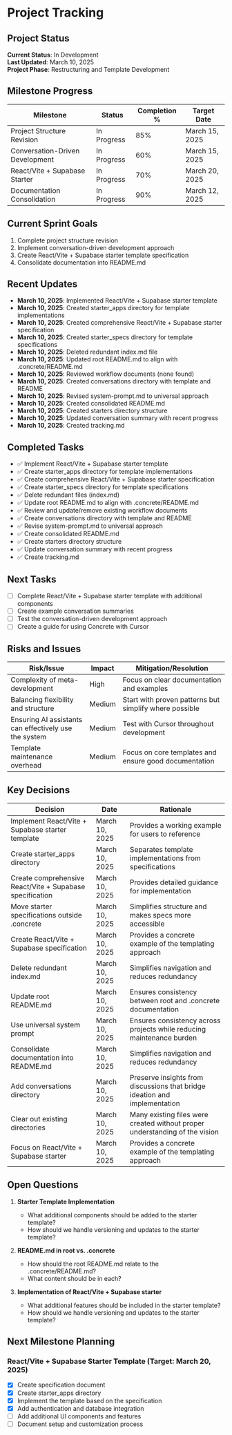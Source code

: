 # Project Tracking

## Project Status

**Current Status**: In Development  
**Last Updated**: March 10, 2025  
**Project Phase**: Restructuring and Template Development

## Milestone Progress

| Milestone | Status | Completion % | Target Date |
|-----------|--------|--------------|------------|
| Project Structure Revision | In Progress | 85% | March 15, 2025 |
| Conversation-Driven Development | In Progress | 60% | March 15, 2025 |
| React/Vite + Supabase Starter | In Progress | 70% | March 20, 2025 |
| Documentation Consolidation | In Progress | 90% | March 12, 2025 |

## Current Sprint Goals

1. Complete project structure revision
2. Implement conversation-driven development approach
3. Create React/Vite + Supabase starter template specification
4. Consolidate documentation into README.md

## Recent Updates

- **March 10, 2025**: Implemented React/Vite + Supabase starter template
- **March 10, 2025**: Created starter_apps directory for template implementations
- **March 10, 2025**: Created comprehensive React/Vite + Supabase starter specification
- **March 10, 2025**: Created starter_specs directory for template specifications
- **March 10, 2025**: Deleted redundant index.md file
- **March 10, 2025**: Updated root README.md to align with .concrete/README.md
- **March 10, 2025**: Reviewed workflow documents (none found)
- **March 10, 2025**: Created conversations directory with template and README
- **March 10, 2025**: Revised system-prompt.md to universal approach
- **March 10, 2025**: Created consolidated README.md
- **March 10, 2025**: Created starters directory structure
- **March 10, 2025**: Updated conversation summary with recent progress
- **March 10, 2025**: Created tracking.md

## Completed Tasks

- ✅ Implement React/Vite + Supabase starter template
- ✅ Create starter_apps directory for template implementations
- ✅ Create comprehensive React/Vite + Supabase starter specification
- ✅ Create starter_specs directory for template specifications
- ✅ Delete redundant files (index.md)
- ✅ Update root README.md to align with .concrete/README.md
- ✅ Review and update/remove existing workflow documents
- ✅ Create conversations directory with template and README
- ✅ Revise system-prompt.md to universal approach
- ✅ Create consolidated README.md
- ✅ Create starters directory structure
- ✅ Update conversation summary with recent progress
- ✅ Create tracking.md

## Next Tasks

- [ ] Complete React/Vite + Supabase starter template with additional components
- [ ] Create example conversation summaries
- [ ] Test the conversation-driven development approach
- [ ] Create a guide for using Concrete with Cursor

## Risks and Issues

| Risk/Issue | Impact | Mitigation/Resolution |
|------------|--------|------------------------|
| Complexity of meta-development | High | Focus on clear documentation and examples |
| Balancing flexibility and structure | Medium | Start with proven patterns but simplify where possible |
| Ensuring AI assistants can effectively use the system | Medium | Test with Cursor throughout development |
| Template maintenance overhead | Medium | Focus on core templates and ensure good documentation |

## Key Decisions

| Decision | Date | Rationale |
|----------|------|-----------|
| Implement React/Vite + Supabase starter template | March 10, 2025 | Provides a working example for users to reference |
| Create starter_apps directory | March 10, 2025 | Separates template implementations from specifications |
| Create comprehensive React/Vite + Supabase specification | March 10, 2025 | Provides detailed guidance for implementation |
| Move starter specifications outside .concrete | March 10, 2025 | Simplifies structure and makes specs more accessible |
| Create React/Vite + Supabase specification | March 10, 2025 | Provides a concrete example of the templating approach |
| Delete redundant index.md | March 10, 2025 | Simplifies navigation and reduces redundancy |
| Update root README.md | March 10, 2025 | Ensures consistency between root and .concrete documentation |
| Use universal system prompt | March 10, 2025 | Ensures consistency across projects while reducing maintenance burden |
| Consolidate documentation into README.md | March 10, 2025 | Simplifies navigation and reduces redundancy |
| Add conversations directory | March 10, 2025 | Preserve insights from discussions that bridge ideation and implementation |
| Clear out existing directories | March 10, 2025 | Many existing files were created without proper understanding of the vision |
| Focus on React/Vite + Supabase starter | March 10, 2025 | Provides a concrete example of the templating approach |

## Open Questions

1. **Starter Template Implementation**
   - What additional components should be added to the starter template?
   - How should we handle versioning and updates to the starter template?

2. **README.md in root vs. .concrete**
   - How should the root README.md relate to the .concrete/README.md?
   - What content should be in each?

3. **Implementation of React/Vite + Supabase starter**
   - What additional features should be included in the starter template?
   - How should we handle versioning and updates to the starter template?

## Next Milestone Planning

### React/Vite + Supabase Starter Template (Target: March 20, 2025)

- [x] Create specification document
- [x] Create starter_apps directory
- [x] Implement the template based on the specification
- [x] Add authentication and database integration
- [ ] Add additional UI components and features
- [ ] Document setup and customization process 